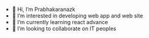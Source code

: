 - 👋 Hi, I’m Prabhakaranazk
- 👀 I’m interested in developing web app and web site
- 🌱 I’m currently learning react advance 
- 💞️ I’m looking to collaborate on IT peoples

<!---
prabhakaranazk/prabhakaranazk is a ✨ special ✨ repository because its `README.md` (this file) appears on your GitHub profile.
You can click the Preview link to take a look at your changes.
--->
